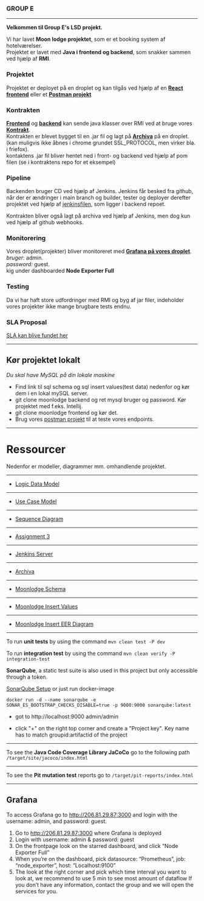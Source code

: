 ### GROUP E

* * * 
**Velkommen til Group E's LSD projekt.**

Vi har lavet **Moon lodge projektet**, som er et booking system af hotelværelser.  
Projektet er lavet med **Java i frontend og backend**, som snakker sammen ved hjælp af **RMI**.  

### Projektet  
Projektet er deployet på en droplet og kan tilgås ved hjælp af en [**React frontend**](http://206.81.29.87/) eller et [**Postman projekt**](https://www.getpostman.com/collections/bb1d633ed47153050bab)   

### Kontrakten
[**Frontend**](https://github.com/LargeSystemsDevelopment2020/MoonLodge-FrontEnd) og [**backend**](https://github.com/LargeSystemsDevelopment2020/Moonlodge-Backend) kan sende java klasser over RMI ved at bruge vores [**Kontrakt**](https://github.com/LargeSystemsDevelopment2020/MoonLodge_Contract).  
Kontrakten er blevet bygget til en .jar fil og lagt på [**Archiva**](http://rasmuslynge.com:8081/#artifact/dk.cphbusiness.lsd.groupe.moonloodge/MoonLodgeContract) på en droplet. (kan muligvis ikke åbnes i chrome grundet SSL_PROTOCOL, men virker bla. i friefox).  
kontaktens .jar fil bliver hentet ned i front- og backend ved hjælp af pom filen (se i kontraktens repo for et eksempel)


### Pipeline
Backenden bruger CD ved hjælp af Jenkins. Jenkins får besked fra github, når der er ændringer i main branch og builder, tester og deployer derefter projektet ved hjælp af [jenkinsfilen](https://github.com/LargeSystemsDevelopment2020/Moonlodge-Backend/blob/main/Jenkinsfile), som ligger i backend repoet.  

Kontrakten bliver også lagt på archiva ved hjælp af Jenkins, men dog kun ved hjælp af github webhooks.  

### Monitorering  
Vores droplet(projekter) bliver monitoreret med [**Grafana på vores droplet**]( http://206.81.29.87:3000).  
*bruger:* admin.  
*password:* guest.  
kig under dashboarded **Node Exporter Full**  
  
  
### Testing  
Da vi har haft store udfordringer med RMI og byg af jar filer, indeholder vores projekter ikke mange brugbare tests endnu.  


### SLA Proposal
[SLA kan blive fundet her](https://github.com/LargeSystemsDevelopment2020/MoonLodge_Contract/blob/master/SLA.md)


* * * 

## Kør projektet lokalt  
*Du skal have MySQL på din lokale maskine*  
- Find link til sql schema og sql insert values(test data) nedenfor og kør dem i en lokal mySQL server.  
- git clone moonlodge backend og ret mysql bruger og password. Kør projektet med f.eks. Intellij.  
- git clone moonlodge frontend og kør det. 
- Brug vores [postman projekt](https://www.getpostman.com/collections/bb1d633ed47153050bab) til at teste vores endpoints.


* * *

# Ressourcer  
Nedenfor er modeller, diagrammer mm. omhandlende projektet. 

* * *

- [Logic Data Model](https://github.com/LargeSystemsDevelopment2020/MoonLodge/blob/master/diagrams/LogicDataModel.md)

* * *

- [Use Case Model](https://github.com/LargeSystemsDevelopment2020/MoonLodge/blob/master/diagrams/UseCase.md)

* * *

- [Sequence Diagram](https://github.com/LargeSystemsDevelopment2020/MoonLodge/blob/master/diagrams/SequenceDiagram.md) 

* * *

- [Assignment 3](https://github.com/LargeSystemsDevelopment2020/MoonLodge_Assigment3)

* * *

- [Jenkins Server](http://206.81.29.87:8080/login?from=%2F)

* * *

- [Archiva](http://rasmuslynge.com:8088/)

* * *

- [Moonlodge Schema](https://github.com/LargeSystemsDevelopment2020/Moonlodge-Backend/blob/main/documents/moonlodge_schema.sql)

* * *

- [Moonlodge Insert Values](https://github.com/LargeSystemsDevelopment2020/Moonlodge-Backend/blob/main/documents/insert_values.sql)


* * *

- [Moonlodge Insert EER Diagram](https://github.com/LargeSystemsDevelopment2020/Moonlodge-Backend/tree/rmi/documents)

* * *

To run **unit tests** by using the command `mvn clean test -P dev`

To run **integration test** by using the command `mvn clean verify -P integration-test`

**SonarQube**, a static test suite is also used in this project but only accessible through a token. 

[SonarQube Setup](https://docs.sonarqube.org/latest/setup/get-started-2-minutes/) or just run docker-image 

`docker run -d --name sonarqube -e SONAR_ES_BOOTSTRAP_CHECKS_DISABLE=true -p 9000:9000 sonarqube:latest`

 * got to http://localhost:9000 admin/admin
 
 * click "+" on the right top corner and create a "Project key". Key name has to match groupid:artifactid of the project

* * *

To see the **Java Code Coverage Library JaCoCo** go to the following path `/target/site/jacoco/index.html`

* * *

To see the **Pit mutation test** reports go to `/target/pit-reports/index.html`

* * *

## Grafana

To access Grafana go to http://206.81.29.87:3000 and login with the username: admin, and password: guest.

1.	Go to http://206.81.29.87:3000 where Grafana is deployed
2.	Login with username: admin & password: guest
3.	On the frontpage look on the starred dashboard, and click “Node Exporter Full”
4.	When you’re on the dashboard, pick datasource: “Prometheus”, job: “node_exporter”, host: ”Localhost:9100”
5.	The look at the right corner and pick which time interval you want to look at, we recommend to use 5 min to see most amount of dataflow
If you don’t have any information, contact the group and we will open the services for you.


 
